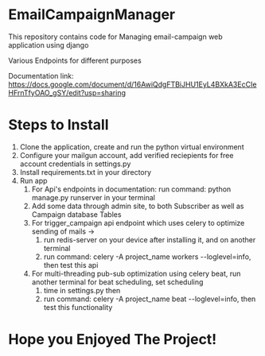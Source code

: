 # EmailCampaignManager

This repository contains code for Managing email-campaign web application using django

Various Endpoints for different purposes

Documentation link: https://docs.google.com/document/d/16AwiQdgFTBiJHU1EyL4BXkA3EcCIeHFrnTfyOAO_gSY/edit?usp=sharing

# Steps to Install
1. Clone the application, create and run the python virtual environment
2. Configure your mailgun account, add verified reciepients for free account credentials in settings.py
3. Install requirements.txt in your directory
4. Run app
    1. For Api's endpoints in documentation: run command: python manage.py runserver in your terminal
    2. Add some data through admin site, to both Subscriber as well as Campaign database Tables
    3. For trigger_campaign api endpoint which uses celery to optimize sending of mails -> 
         1. run redis-server on your device after installing it, and on another terminal
         2. run command: celery -A project_name workers --loglevel=info, then test this api
    4. For multi-threading pub-sub optimization using celery beat, run another terminal for beat scheduling, set scheduling
         1. time in settings.py then
         2. run command: celery -A project_name beat --loglevel=info, then test this functionality


# Hope you Enjoyed The Project!
